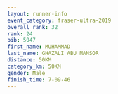 ```yaml
---
layout: runner-info 
event_category: fraser-ultra-2019 
overall_rank: 32
rank: 24
bib: 5047
first_name: MUHAMMAD
last_name: GHAZALI ABU MANSOR
distance: 50KM
category_km: 50KM
gender: Male
finish_time: 7-09-46
---
```

